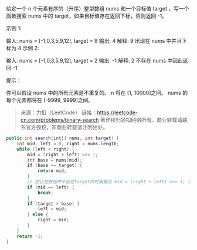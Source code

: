 给定一个 n 个元素有序的（升序）整型数组 nums 和一个目标值 target  ，写一个函数搜索 nums 中的 target，如果目标值存在返回下标，否则返回 -1。


示例 1:

输入: nums = [-1,0,3,5,9,12], target = 9
输出: 4
解释: 9 出现在 nums 中并且下标为 4
示例 2:

输入: nums = [-1,0,3,5,9,12], target = 2
输出: -1
解释: 2 不存在 nums 中因此返回 -1


提示：

你可以假设 nums 中的所有元素是不重复的。
n 将在 [1, 10000]之间。
nums 的每个元素都将在 [-9999, 9999]之间。

> 来源：力扣（LeetCode）
> 链接：https://leetcode-cn.com/problems/binary-search
> 著作权归领扣网络所有。商业转载请联系官方授权，非商业转载请注明出处。



```java
public int search(int[] nums, int target) {
    int mid, left = 0, right = nums.length;
    while (left < right) {
        mid = (right + left) >>> 1;
        int base = nums[mid];
        if (base == target) {
            return mid;
        }
        // 防止在数组中不存在target的时候最后 mid = (right + left) >>> 1; 计算结果一直等于 left 死循环
        if (mid == left) {
            break;
        }
        if (target > base) {
            left = mid;
        } else {
            right = mid;
        }
    }
    return -1;
}
```